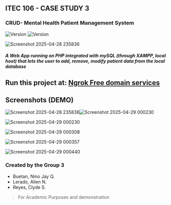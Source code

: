 ## ITEC 106 - CASE STUDY 3
### CRUD- Mental Health Patient Management System

![Version](https://img.shields.io/badge/version-1.0.0-blue.svg)
![Version](https://img.shields.io/badge/Version_Model%20-%20DEMO-green)

![Screenshot 2025-04-28 235836](https://github.com/user-attachments/assets/8a69b243-3c52-4891-84a8-98e9e1c57ab3)

##### A Web App running on PHP integrated with mySQL (through XAMPP, local host) that lets the user to add, remove, modify patient data from the local database

  
## Run this project at: [Ngrok Free domain services ](https://stable-social-duck.ngrok-free.app/)


## Screenshots (DEMO)  

  
  
![Screenshot 2025-04-28 235836](https://github.com/user-attachments/assets/633cfd5c-6ad9-4797-904b-f9ecd6d5ad96)![Screenshot 2025-04-29 000230](https://github.com/user-attachments/assets/70f333c0-065c-49dc-97e8-d9b294d89397)



    
![Screenshot 2025-04-29 000230](https://github.com/user-attachments/assets/def99e65-bf60-407b-a44d-dfa0a8e09888)


  
![Screenshot 2025-04-29 000308](https://github.com/user-attachments/assets/abac6e81-f6d0-4541-857a-80af1021bbab)


  
![Screenshot 2025-04-29 000357](https://github.com/user-attachments/assets/aadd09dd-7543-4c99-9da2-5fc05bf713d2)


  
![Screenshot 2025-04-29 000440](https://github.com/user-attachments/assets/524307aa-f7da-45e9-98b4-5b8f465933b7)


    

### Created by the Group 3

 * Buetan, Nino Jay Q.
 * Lerado, Allen N.
 *  Reyes, Clyde S.

> For Academic Purposes and demonstration
